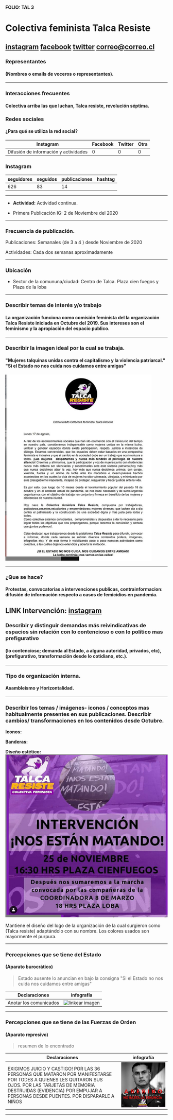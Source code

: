 #### FOLIO: TAL 3
# Colectiva feminista Talca Resiste

[instagram](https://www.instagram.com/colectivofeministalam/)
[facebook]()
[twitter]()
<correo@correo.cl>
---

### Representantes
#### (Nombres o emails de voceros o representantes).

---
### Interacciones frecuentes
#### Colectiva arriba las que luchan, Talca resiste, revolución séptima. 

### Redes sociales
#### ¿Para qué se utiliza la red social?
| Instagram | Facebook | Twitter | Otra 
|---|---|---|---|
|Difusión de información y actividades|0|0| 0|

### **Instagram**
| seguidores | seguidos | publicaciones | hashtag 
|---|---|---|---|
|626|83|14| 

---

* **Actividad:**   Actividad continua. 

* Primera Publicación IG: 2 de Noviembre del 2020

---
### Frecuencia de publicación.

Publicaciones: Semanales (de 3 a 4 ) desde Noviembre de 2020

Actividades: Cada dos semanas aproximadamente

---
### Ubicación
* Sector de la comununa/ciudad: Centro de Talca. Plaza cien fuegos y Plaza de la loba

---
### Describir temas de interés y/o trabajo
#### La organización funciona como comisión feminista del la organización Talca Resiste iniciada en Octubre del 2019. Sus intereses son el feminismo y la apropiación del espacio publico.  
---
### Describir la imagen ideal por la cual se trabaja.
#### "Mujeres talquinas unidas contra el capitalismo y la violencia patriarcal." "Si el Estado no nos cuida nos cuidamos entre amigas" 
![imagen](comuni.png)

---
### ¿Que se hace?
#### Protestas, convocatorias a intervenciones publicas, contrainformacion: difusión de información respecto a casos de femicidios en pandemia. 


LINK Intervención: [instagram](https://www.instagram.com/p/CIB-9ipnp1h/)
---
### Describir y distinguir demandas más reivindicativas de espacios sin relación con lo contencioso o con lo político mas prefigurativo
#### (lo contencioso; demanda al Estado, a alguna autoridad, privados, etc), (prefigurativo, transformación desde lo cotidiano, etc.).

---
### Tipo de organización interna.
#### Asambleísmo y Horizontalidad. 


---
### Describir los temas / imágenes- iconos / conceptos mas habitualmente presentes en sus publicaciones. Describir cambios/ transformaciones en los contenidos desde Octubre.

**Iconos:**

**Banderas:**

**Diseño estético:**
![imagen](1.png)

> 
Mantiene el diseño del logo de la organización de la cual surgieron como (Talca resiste) adaptándolo con su nombre. Los colores usados son mayormente el purpura.  


---
### Percepciones que se tiene del Estado
#### (Aparato burocrático)
> Estado ausente lo anuncian en bajo la consigna "Si el Estado no nos cuida nos cuidamos entre amigas"

| Declaraciones | infografía | 
|---|---|
|Anotar los comunicados | ![linkear imagen]() |

---
### Percepciones que se tiene de las Fuerzas de Orden
#### (Aparato represivo)
> resumen de lo encontrado

| Declaraciones | infografía | 
|---|---|
|EXIGIMOS JUICIO Y CASTIGO! POR LAS 36 PERSONAS QUE MATARON POR MANIFESTARSE POR TODES A QUIENES LES QUITARON SUS OJOS. POR LAS TARJETAS DE MEMORIA DESTRUIDAS (EVIDENCIA) POR EMPUJAR A PERSONAS DESDE PUENTES. POR DISPARARLE A NIÑOS | ![imagen](2.png) |


---


